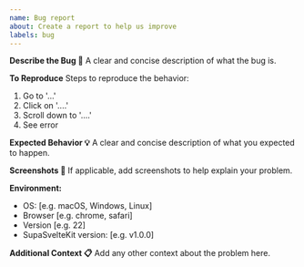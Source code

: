 ```yaml
---
name: Bug report
about: Create a report to help us improve
labels: bug
---
```


**Describe the Bug 🐛**
A clear and concise description of what the bug is.

**To Reproduce**
Steps to reproduce the behavior:
1. Go to '...'
2. Click on '....'
3. Scroll down to '....'
4. See error

**Expected Behavior 💡**
A clear and concise description of what you expected to happen.

**Screenshots 📸**
If applicable, add screenshots to help explain your problem.

**Environment:**
- OS: [e.g. macOS, Windows, Linux]
- Browser [e.g. chrome, safari]
- Version [e.g. 22]
- SupaSvelteKit version: [e.g. v1.0.0]

**Additional Context 📋**
Add any other context about the problem here.
